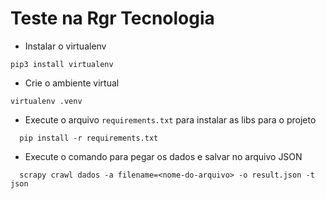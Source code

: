 # Teste na Rgr Tecnologia

* Instalar o virtualenv
````
pip3 install virtualenv
````
* Crie o ambiente virtual
````
virtualenv .venv
````
* Execute o arquivo ``requirements.txt`` para instalar as libs para o projeto
````
  pip install -r requirements.txt
````
* Execute o comando para pegar os dados e salvar no arquivo JSON
````
  scrapy crawl dados -a filename=<nome-do-arquivo> -o result.json -t json   
````